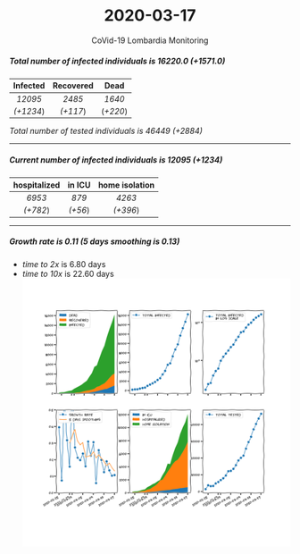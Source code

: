 <div align='center'>

# 2020-03-17
CoVid-19 Lombardia Monitoring
</div>

##### Total number of infected individuals is 16220.0 (+1571.0)
Infected | Recovered | Dead
:---: | :---: | :---:
*12095* | *2485* | *1640*
*(+1234*) | *(+117*) | (*+220*)

*Total number of tested individuals is 46449 (+2884)*
***
##### Current number of infected individuals is 12095 (+1234)
hospitalized | in ICU | home isolation
:---: | :---: | :---:
*6953* |*879* |*4263*
*(+782*) |*(+56*) |*(+396*)
***
##### Growth rate is 0.11 (5 days smoothing is 0.13)
- *time to 2x* is 6.80 days
- *time to 10x* is 22.60 days
![stats][stats]

[stats]: stats_Lombardia.png
